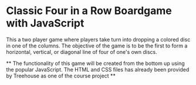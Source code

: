 # Classic Four in a Row Boardgame with JavaScript

This a two player game where players take turn into dropping a colored disc in one of the columns. The objective of the game is to be the first to form a horizontal, vertical, or diagonal line of four of one's own discs.

** The functionality of this game will be created from the bottom up using the popular JavaScript. The HTML and CSS files has already been provided by Treehouse as one of the course project **
